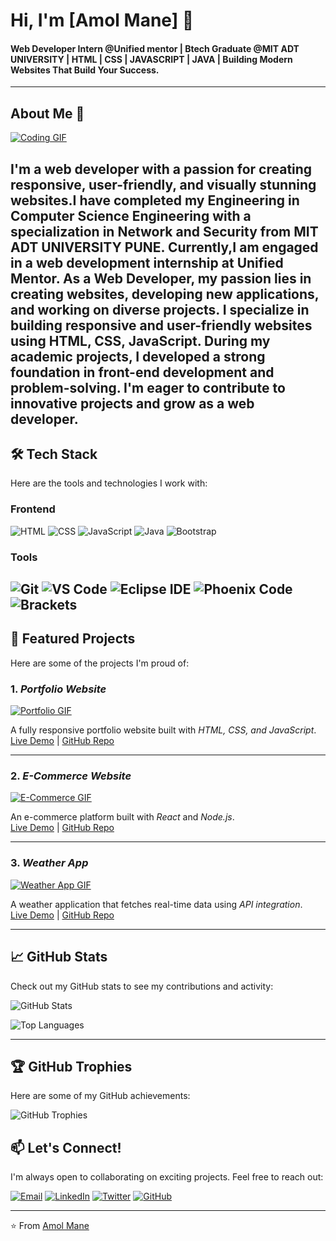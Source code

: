 # Hi, I'm [Amol Mane] 👋
####  Web Developer Intern @Unified mentor | Btech Graduate @MIT ADT UNIVERSITY | HTML | CSS | JAVASCRIPT | JAVA | Building Modern Websites That Build Your Success.

---

## About Me 🚀
[![Coding GIF](https://media.giphy.com/media/qgQUggAC3Pfv687qPC/giphy.gif)](https://giphy.com/gifs/coding-web-development-qgQUggAC3Pfv687qPC)

I'm a web developer with a passion for creating  responsive, user-friendly, and  visually stunning  websites.I have completed my Engineering in Computer Science Engineering with a specialization in Network and Security from MIT ADT UNIVERSITY PUNE. Currently,I am engaged in a web development internship at Unified Mentor. As a  Web Developer, my passion lies in creating websites, developing new applications, and working on diverse projects. I specialize in building responsive and user-friendly websites using HTML, CSS, JavaScript. During my academic projects, I developed a strong foundation in front-end development and problem-solving. I'm eager to contribute to innovative projects and grow as a web developer. 
---

## 🛠 Tech Stack
Here are the tools and technologies I work with:

### Frontend
![HTML](https://img.shields.io/badge/HTML5-E34F26?style=for-the-badge&logo=html5&logoColor=white)
![CSS](https://img.shields.io/badge/CSS3-1572B6?style=for-the-badge&logo=css3&logoColor=white)
![JavaScript](https://img.shields.io/badge/JavaScript-F7DF1E?style=for-the-badge&logo=javascript&logoColor=black)
![Java](https://img.shields.io/badge/Java-ED8B00?style=for-the-badge&logo=openjdk&logoColor=white)
![Bootstrap](https://img.shields.io/badge/Bootstrap-563D7C?style=for-the-badge&logo=bootstrap&logoColor=white)



### Tools
![Git](https://img.shields.io/badge/Git-F05032?style=for-the-badge&logo=git&logoColor=white)
![VS Code](https://img.shields.io/badge/VS_Code-007ACC?style=for-the-badge&logo=visual-studio-code&logoColor=white)
![Eclipse IDE](https://img.shields.io/badge/Eclipse-2C2255?style=for-the-badge&logo=eclipse&logoColor=white)
![Phoenix Code](https://img.shields.io/badge/Phoenix_Code-FF0000?style=for-the-badge&logoColor=white)
![Brackets](https://img.shields.io/badge/Brackets-2F8FBA?style=for-the-badge&logo=brackets&logoColor=white)
---

## 🚀 Featured Projects
Here are some of the projects I'm proud of:

### 1. *Portfolio Website*
[![Portfolio GIF](https://media.giphy.com/media/Y4ak9Ki2GZCbJxAnJD/giphy.gif)](https://giphy.com/gifs/Y4ak9Ki2GZCbJxAnJD)

A fully responsive portfolio website built with *HTML, CSS, and JavaScript*.  
[Live Demo](#) | [GitHub Repo](#)

---

### 2. *E-Commerce Website*
[![E-Commerce GIF](https://media.giphy.com/media/3o7TKsQ8gqVr5Ykqpy/giphy.gif)](https://giphy.com/gifs/3o7TKsQ8gqVr5Ykqpy)

An e-commerce platform built with *React* and *Node.js*.  
[Live Demo](#) | [GitHub Repo](#)

---

### 3. *Weather App*
[![Weather App GIF](https://media.giphy.com/media/3o7TKz2eMXx7JqMLiU/giphy.gif)](https://giphy.com/gifs/3o7TKz2eMXx7JqMLiU)

A weather application that fetches real-time data using *API integration*.  
[Live Demo](#) | [GitHub Repo](#)

---

## 📈 GitHub Stats
Check out my GitHub stats to see my contributions and activity:

![GitHub Stats](https://github-readme-stats.vercel.app/api?username=Amolmane01&show_icons=true&theme=radical)

![Top Languages](https://github-readme-stats.vercel.app/api/top-langs/?username=Amolmane01&layout=compact&theme=radical)

---

## 🏆 GitHub Trophies
Here are some of my GitHub achievements:

![GitHub Trophies](https://github-profile-trophy.vercel.app/?username=Amolmane01&theme=radical&no-frame=true&row=2&column=4)



## 📫 Let's Connect!
I'm always open to collaborating on exciting projects. Feel free to reach out:

[![Email](https://img.shields.io/badge/Email-D14836?style=for-the-badge&logo=gmail&logoColor=white)](mailto:amolmane10122000@gmail.com)
[![LinkedIn](https://img.shields.io/badge/LinkedIn-0077B5?style=for-the-badge&logo=linkedin&logoColor=white)](www.linkedin.com/in/amol-mane-989659198)
[![Twitter](https://img.shields.io/badge/Twitter-1DA1F2?style=for-the-badge&logo=twitter&logoColor=white)](https://twitter.com/your-handle)
[![GitHub](https://img.shields.io/badge/GitHub-100000?style=for-the-badge&logo=github&logoColor=white)](https://github.com/Amolmane01)

---

⭐ From [Amol Mane](https://github.com/Amolmane01)
